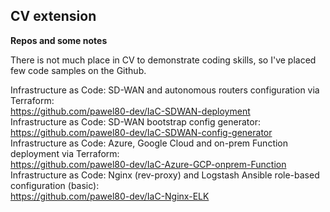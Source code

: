 ## CV extension


**Repos and some notes**

There is not much place in CV to demonstrate coding skills, so I've placed few code samples on the Github.  

Infrastructure as Code: SD-WAN and autonomous routers configuration via Terraform:  
https://github.com/pawel80-dev/IaC-SDWAN-deployment  
Infrastructure as Code: SD-WAN bootstrap config generator:  
https://github.com/pawel80-dev/IaC-SDWAN-config-generator  
Infrastructure as Code: Azure, Google Cloud and on-prem Function deployment via Terraform:  
https://github.com/pawel80-dev/IaC-Azure-GCP-onprem-Function  
Infrastructure as Code: Nginx (rev-proxy) and Logstash Ansible role-based configuration (basic):  
https://github.com/pawel80-dev/IaC-Nginx-ELK  
